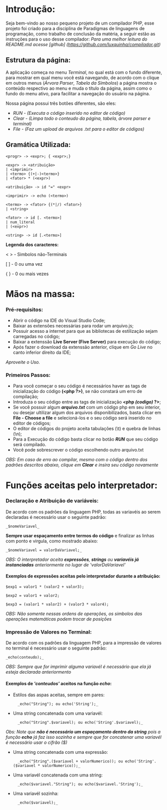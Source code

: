 # Introdução:
Seja bem-vindo ao nosso pequeno projeto de um compilador PHP, esse projeto foi criado para 
a disciplina de Paradigmas de linguagens de programação, como trabalho de conclusão da matéria,
a seguir estão as instruções para o uso desse compilador:
_Para uma melhor leitura do README.md acesse [github] (https://github.com/luxquinha/compilador.git)_

## Estrutura da página:
A aplicação começa no menu _Terminal_, no qual está com o fundo diferente, para mostrar em qual 
menu você está navegando, de acordo com o clique em outros menus (_Árvora Parser_, _Tabela da Símbolos_)
a página mostra o conteúdo respectivo ao menu e muda o título da página, assim como o fundo do menu ativo,
para facilitar a navegação do usuário na página.

Nossa página possui três botões diferentes, são eles:
- _RUN - (Executa o código inserido no editor de código)_
- _Clear - (Limpa todo o conteudo da página, tabela, árvore parser e terminal)_
- _File - (Faz um upload de arquivos .txt para o editor de códigos)_

## Gramática Utilizada:
    <progr> -> <expr>; { <expr>;}

    <expr> -> <atribuição> 
    | <imprimir> 
    | <termo> {(+|-)<termo>} 
    | <fator> * (<expr>)

    <atribuição> -> id "=" <expr>

    <imprimir> -> echo (<termo>) 

    <termo> -> <fator> {(*|/) <fator>}
    | <string>

    <fator> -> id [. <termo>]
    | num_literal
    | (<expr>)

    <string> -> id [.<termo>]
    
__Legenda dos caracteres:__

< > - Simbolos não-Terminais

[ ] - 0 ou uma vez

{ } - 0 ou mais vezes


# Mãos na massa:

### Pré-requisitos:
- Abrir o código na IDE do Visual Studio Code;
- Baixar as extensões necessárias para rodar um arquivo.js;
- Possuir acesso a internet para que as bibliotecas de estilização sejam carregadas no código;
- Baixar a extenssão **Live Server (Five Server)** para execução do código;
- Após fazer o download da extenssão anterior, clique em _Go Live_ no canto inferior direito da IDE;

_Aproveite o Uso._

### Primeiros Passos:
- Para você começar o seu código é necessários haver as tags de inicialização do código __(<php ?>)__, se não constará 
um erro de compilação;
- Introduza o seu código entre as tags de inicialização **<php _(codigo)_ ?>**;
- Se você possuir algum **_arquivo.txt_** com um código php em seu interior, ou desejar ultilizar algum dos arquivos
disponibilizados, basta clicar em __File - Choose a file__ e selecioná-los e o seu código será inserido no editor de códigos;
- O editor de códigos do projeto aceita tabulações (\t) e quebra de linhas (\n);
- Para a Execução do código basta clicar no botão ***RUN*** que seu código será compilado.
- Você pode sobrescrever o código escolhendo outro arquivo.txt

_OBS: Em caso de erro ao compilar, mesmo com o código dentro dos padrões descritos abaixo, clique em **Clear** e insira seu
código novamente_


# Funções aceitas pelo interpretador:

### Declaração e Atribuição de variáveis:
De acordo com os padrões da linguagem PHP, todas as variavéis ao serem declaradas é necessário usar o seguinte padrão:

    _$nomeVariavel_
    
**Sempre usar espaçamento entre termos do código** e finalizar as linhas com ponto e virgula, como mostrado abaixo:

    _$nomeVariavel = valorDaVariavel;_
    
_OBS: O interpretador aceita **expressões**, **strings** ou **variavéis já instanciadas** anteriormente no lugar de 'valorDaVariavel'_
#### Exemplos de expressões aceitas pelo interpretador durante a atribuição:

    $exp1 = valor1 * (valor2 + valor3);

    $exp2 = valor1 + valor2;

    $exp3 = (valor1 * valor2) + (valor3 * valor4);

_OBS: Não somente nessas ordens de operações, os simbolos das operações matemáticas podem trocar de posições_

### Impressão de Valores no Terminal:
De acordo com os padrões da linguagem PHP, para a impressão de valores no terminal é necessário usar o seguinte padrão:

    _echo(conteudo);_

_OBS: Sempre que for imprimir alguma variavél é necessário que ela já esteja declarada anteriormento_
#### Exemplos de _'conteudos'_ aceitos na função _echo_:
- Estilos das aspas aceitas, sempre em pares: 

        _echo("String"); ou echo('String');_

- Uma string concatenada com uma variavél:

        _echo("String".$variavel); ou echo('String'.$variavel);_

_Obs: Note que **não é necessário um espaçamento dentro da string** pois a função **echo** já faz isso sozinha e sempre que for concatenar uma variavél é necessário usar o cifrão ($)_

- Uma string concatenada com uma expressão:

        _echo("String".($variavel + valorNumerico)); ou echo('String'.($variavel * valorNumerico));_

- Uma variavél concatenada com uma string:

        _echo($variavel."String"); ou echo($variavel.'String');_

- Uma variavél sozinha:
    
        _echo($variavel);_
